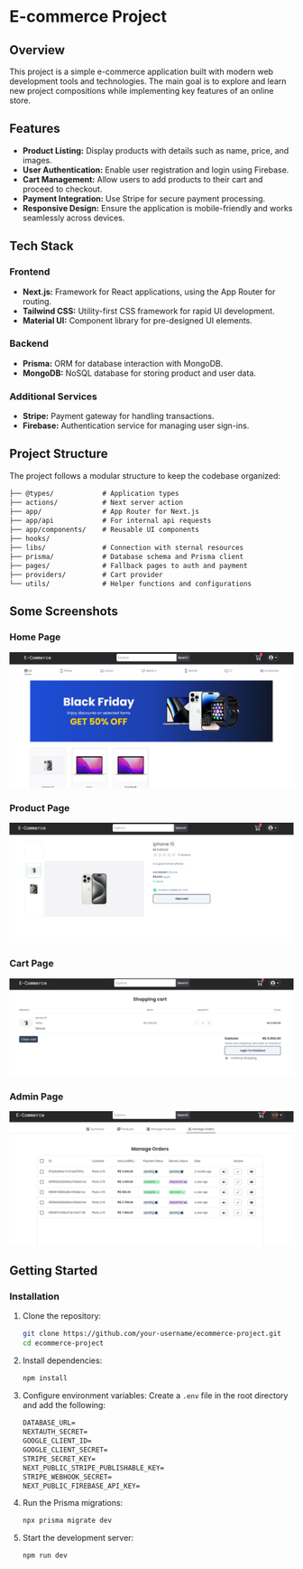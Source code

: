 # E-commerce Project

## Overview

This project is a simple e-commerce application built with modern web development tools and technologies. The main goal is to explore and learn new project compositions while implementing key features of an online store.

## Features

- **Product Listing:** Display products with details such as name, price, and images.
- **User Authentication:** Enable user registration and login using Firebase.
- **Cart Management:** Allow users to add products to their cart and proceed to checkout.
- **Payment Integration:** Use Stripe for secure payment processing.
- **Responsive Design:** Ensure the application is mobile-friendly and works seamlessly across devices.

## Tech Stack

### Frontend

- **Next.js:** Framework for React applications, using the App Router for routing.
- **Tailwind CSS:** Utility-first CSS framework for rapid UI development.
- **Material UI:** Component library for pre-designed UI elements.

### Backend

- **Prisma:** ORM for database interaction with MongoDB.
- **MongoDB:** NoSQL database for storing product and user data.

### Additional Services

- **Stripe:** Payment gateway for handling transactions.
- **Firebase:** Authentication service for managing user sign-ins.

## Project Structure

The project follows a modular structure to keep the codebase organized:

```
├── @types/            # Application types
├── actions/           # Next server action
├── app/               # App Router for Next.js
├── app/api            # For internal api requests
├── app/components/    # Reusable UI components
├── hooks/
├── libs/              # Connection with sternal resources
├── prisma/            # Database schema and Prisma client
├── pages/             # Fallback pages to auth and payment
├── providers/         # Cart provider
└── utils/             # Helper functions and configurations
```

## Some Screenshots

### Home Page

![Home Page](./images/home.png)

### Product Page

![Product Listing](./images/product-page.png)

### Cart Page

![Cart Page](./images/cart.png)

### Admin Page

![Checkout Page](./images/admin.png)

## Getting Started

### Installation

1. Clone the repository:
   ```bash
   git clone https://github.com/your-username/ecommerce-project.git
   cd ecommerce-project
   ```
2. Install dependencies:
   ```bash
   npm install
   ```
3. Configure environment variables:
   Create a `.env` file in the root directory and add the following:
   ```env
   DATABASE_URL=
   NEXTAUTH_SECRET=
   GOOGLE_CLIENT_ID=
   GOOGLE_CLIENT_SECRET=
   STRIPE_SECRET_KEY=
   NEXT_PUBLIC_STRIPE_PUBLISHABLE_KEY=
   STRIPE_WEBHOOK_SECRET=
   NEXT_PUBLIC_FIREBASE_API_KEY=
   ```
4. Run the Prisma migrations:
   ```bash
   npx prisma migrate dev
   ```
5. Start the development server:
   ```bash
   npm run dev
   ```
